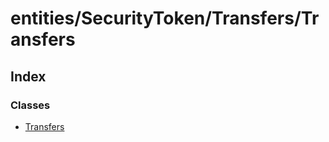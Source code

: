 # entities/SecurityToken/Transfers/Transfers

## Index

### Classes

* [Transfers](../classes/_entities_securitytoken_transfers_transfers_.transfers.md)

